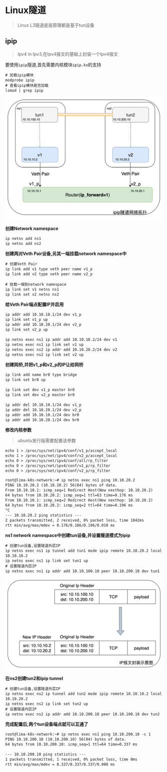 # Linux隧道
> Linux L3隧道底层原理都是基于tun设备

## ipip
> Ipv4 in Ipv3,在Ipv4报文的基础上封装一个Ipv4报文

要使用`ipip`隧道,首先需要内核模块`ipip.ko`的支持
```shell
# 加载ipip模块
modprobe ipip
# 查看ipip模块是否加载
lsmod | grep ipip
```

![ipip隧道网络拓扑](/images/ipip隧道网络拓扑.png)

**创建Network namespace**
```shell
ip netns add ns1
ip netns add ns2
```

**创建两对Veth Pair设备,另其一端挂载network namespace中**
```shell
# 创建Veth Pair
ip link add v1 type veth peer name v1_p
ip link add v2 type veth peer name v2_p

# 挂载一端到network namespace
ip link set v1 netns ns1
ip link set v2 netns ns2
```

**给Veth Pair端点配置IP并启用**
```shell
ip addr add 10.10.10.1/24 dev v1_p
ip link set v1_p up
ip addr add 10.10.20.1/24 dev v2_p
ip link set v2_p up

ip netns exec ns1 ip addr add 10.10.10.2/24 dev v1
ip netns exec ns1 ip link set v1 up
ip netns exec ns2 ip addr add 10.10.20.2/24 dev v2
ip netns exec ns2 ip link set v2 up
```

**创建网桥,并把v1_p和v2_p的IP让给网桥**
```shell
ip link add name br0 type bridge
ip link set br0 up

ip link set dev v1_p master br0
ip link set dev v2_p master br0

ip addr del 10.10.10.1/24 dev v1_p
ip addr del 10.10.20.1/24 dev v2_p
ip addr add 10.10.10.1/24 dev br0
ip addr add 10.10.20.1/24 dev br0
```

**修改内核参数**
> ubuntu发行版需要配置该参数
```shell
echo 1 > /proc/sys/net/ipv4/conf/v1_p/accept_local
echo 1 > /proc/sys/net/ipv4/conf/v2_p/accept_local
echo 0 > /proc/sys/net/ipv4/conf/all/rp_filter
echo 0 > /proc/sys/net/ipv4/conf/v1_p/rp_filter
echo 0 > /proc/sys/net/ipv4/conf/v2_p/rp_filter
```

```shell
root@lima-k8s-network:~# ip netns exec ns1 ping 10.10.20.2
PING 10.10.20.2 (10.10.20.2) 56(84) bytes of data.
From 10.10.10.1: icmp_seq=1 Redirect Host(New nexthop: 10.10.20.2)
64 bytes from 10.10.20.2: icmp_seq=1 ttl=63 time=0.176 ms
From 10.10.10.1: icmp_seq=2 Redirect Host(New nexthop: 10.10.20.2)
64 bytes from 10.10.20.2: icmp_seq=2 ttl=64 time=0.196 ms
^C
--- 10.10.20.2 ping statistics ---
2 packets transmitted, 2 received, 0% packet loss, time 1042ms
rtt min/avg/max/mdev = 0.176/0.186/0.196/0.010 ms
```

**ns1 network namespace中创建tun设备,并设置隧道模式为ipip**
```shell
# 创建tun设备,设置隧道外层IP
ip netns exec ns1 ip tunnel add tun1 mode ipip remote 10.10.20.2 local 10.10.10.2
ip netns exec ns1 ip link set tun1 up
# 设置隧道内层IP
ip netns exec ns1 ip addr add 10.10.100.10 peer 10.10.200.10 dev tun1
```

![ip报文封装示意图](/images/ip报文封装示意图.png)

**在ns2创建tun2和ipip tunnel**
```shell
# 创建tun设备,设置隧道外层IP
ip netns exec ns2 ip tunnel add tun2 mode ipip remote 10.10.10.2 local 10.10.20.2
ip netns exec ns2 ip link set tun2 up
# 设置隧道内层IP
ip netns exec ns2 ip addr add 10.10.200.10 peer 10.10.100.10 dev tun2
```

**完成配置后,两个tun设备端点就可以互通了**
```shell
root@lima-k8s-network:~# ip netns exec ns1 ping 10.10.200.10 -c 1
PING 10.10.200.10 (10.10.200.10) 56(84) bytes of data.
64 bytes from 10.10.200.10: icmp_seq=1 ttl=64 time=0.337 ms

--- 10.10.200.10 ping statistics ---
1 packets transmitted, 1 received, 0% packet loss, time 0ms
rtt min/avg/max/mdev = 0.337/0.337/0.337/0.000 ms
```
